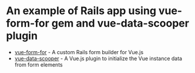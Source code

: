 # An example of Rails app using vue-form-for gem and vue-data-scooper plugin

* [vue-form-for](https://github.com/kuroda/vue-form-for) -
  A custom Rails form builder for Vue.js
* [vue-data-scooper](https://github.com/kuroda/vue-data-scooper) -
  A Vue.js plugin to initialize the Vue instance data from form elements
